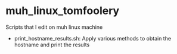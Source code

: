 muh_linux_tomfoolery
====================

Scripts that I edit on muh linux machine

* print_hostname_results.sh: Apply various methods to obtain the hostname and print the results

